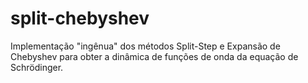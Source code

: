# split-chebyshev
Implementação "ingênua" dos métodos Split-Step e Expansão de Chebyshev para obter a dinâmica de funções de onda da equação de Schrödinger.

